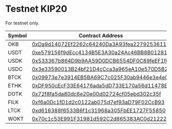 # Testnet KIP20

For testnet only.

|       Symbol       |    Contract Address   |
|--------------------|-----------------------|
|        OKB         |    [0xDa9d14072Ef2262c64240Da3A93fea2279253611](https://www.oklink.com/okexchain-test/address/0xDa9d14072Ef2262c64240Da3A93fea2279253611)    |
|        USDT        |    [0xe579156f9dEcc4134B5E3A30a24Ac46BB8B01281](https://www.oklink.com/okexchain-test/address/0xe579156f9dEcc4134B5E3A30a24Ac46BB8B01281)    |
|        USDK        |    [0x533367b864D9b9AA59D0DCB6554DF0C89feEF1fF](https://www.oklink.com/okexchain-test/address/0x533367b864D9b9AA59D0DCB6554DF0C89feEF1fF)    |
|        USDC        |    [0x3e33590013B24bf21D4cCca3a965eA10e570D5B2](https://www.oklink.com/okexchain-test/address/0x3e33590013B24bf21D4cCca3a965eA10e570D5B2)    |
|        BTCK        |    [0x09973e7e3914EB5BA69C7c025F30ab9446e3e4e0](https://www.oklink.com/okexchain-test/address/0x09973e7e3914EB5BA69C7c025F30ab9446e3e4e0)    |
|        ETHK        |    [0xDF950cEcF33E64176ada5dD733E170a56d11478E](https://www.oklink.com/okexchain-test/address/0xDF950cEcF33E64176ada5dD733E170a56d11478E)    |
|        DOTK        |    [0x72f8fa5da80dc6e20e00d02724cf05ebd302c35f](https://www.oklink.com/okexchain-test/address/0x72f8fa5da80dc6e20e00d02724cf05ebd302c35f)    |
|        FILK        |    [0xf6a0Dc1fD1d2c0122ab075d7ef93aD79F02CcB93](https://www.oklink.com/okexchain-test/address/0xf6a0Dc1fD1d2c0122ab075d7ef93aD79F02CcB93)    |
|        LTCK        |    [0xd616388f6533B6f1c31968a305FbEE1727F55850](https://www.oklink.com/okexchain-test/address/0xd616388f6533B6f1c31968a305FbEE1727F55850)    |
|        WOKT        |    [0x70c1c53E991F31981d592C2d865383AC0d212225](https://www.oklink.com/okexchain-test/address/0x70c1c53E991F31981d592C2d865383AC0d212225)    |
